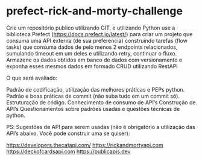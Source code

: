 # prefect-rick-and-morty-challenge

Crie um repositório publico utilizando GIT, e utilizando Python use a biblioteca Prefect (https://docs.prefect.io/latest/) para criar um projeto que consuma uma API externa (de sua preferencia) construindo tarefas (flow tasks) que consuma dados de pelo menos 2 endpoints relacionados, sumulando timeout em um deles e utilizando retry, continuar o fluxo. Armazene os dados obtidos em banco de dados com versionamento e exponha esses mesmos dados em formado CRUD utilizando RestAPI

 

O que será avaliado:

 

Padrão de codificação, utilização das melhores práticas e PEPs python.
Padrão e boas práticas de commit (não suba tudo em um commit só).
Estruturação de código.
Conhecimento de consumo de API’s
Construção de API’s
Questionamentos sobre padrões usadas e questões técnicas de python.
 

PS: Sugestões de API para serem usadas (não é obrigatório a utilização das API’s abaixo. Você pode construir uma se quiser):

https://developers.thecatapi.com/
https://rickandmortyapi.com
https://deckofcardsapi.com
https://publicapis.dev